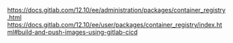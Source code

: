 https://docs.gitlab.com/12.10/ee/administration/packages/container_registry.html
https://docs.gitlab.com/12.10/ee/user/packages/container_registry/index.html#build-and-push-images-using-gitlab-cicd